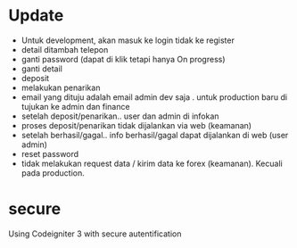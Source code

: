 # Update 

* Untuk development, akan masuk ke login tidak ke register
* detail ditambah telepon
* ganti password (dapat di klik tetapi hanya On progress)
* ganti detail 
* deposit
* melakukan penarikan
* email yang dituju adalah email admin dev saja . untuk production baru di tujukan ke admin dan finance 
* setelah deposit/penarikan.. user dan admin di infokan
* proses deposit/penarikan tidak dijalankan via web (keamanan)
* setelah berhasil/gagal.. info berhasil/gagal dapat dijalankan di web (user admin)
* reset password 
* tidak melakukan request data / kirim data ke forex (keamanan). Kecuali pada production.

# secure
Using Codeigniter 3
with secure autentification

